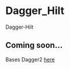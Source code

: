 # Dagger_Hilt
Dagger-Hilt

## Coming soon...
Bases Dagger2 [here](https://github.com/AnelCC/DaggerCode)
